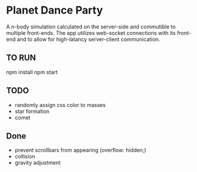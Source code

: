 # Planet Dance Party

A n-body simulation calculated on the server-side and commutible to multiple front-ends. The app utilizes web-socket connections with its front-end and to allow for high-latancy server-client communication.


## TO RUN

npm install
npm start

## TODO

- randomly assign css color to masses
- star formation
- comet

## Done

- prevent scrollbars from appearing (overflow: hidden;)
- collision
- gravity adjustment
